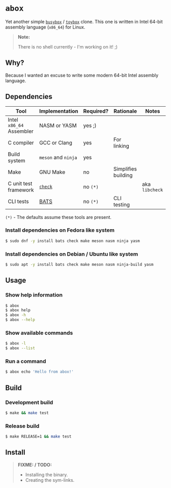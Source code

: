 # `abox`

Yet another simple [`busybox`](https://www.busybox.net) /
[`toybox`](https://landley.net/toybox) clone. This one is written in
Intel 64-bit assembly language (`x86_64`) for Linux.

> **Note:**
>
> There is no shell currently - I'm working on it! ;)

## Why?

Because I wanted an excuse to write some modern 64-bit Intel assembly
language.

## Dependencies

| Tool | Implementation | Required? | Rationale | Notes |
|-|-|-|-|-|
| Intel `x86_64` Assembler | NASM or YASM | yes ;) | | |
| C compiler | GCC or Clang | yes | For linking | |
| Build system | `meson` and `ninja` | yes | | |
| Make | GNU Make | no | Simplifies building | |
| C unit test framework | [`check`](https://github.com/libcheck/check) | no `(*)` | | aka `libcheck` |
| CLI tests | [BATS](https://github.com/bats-core/bats-core) | no `(*)` | CLI testing | |

`(*)` - The defaults assume these tools are present.

### Install dependencies on Fedora like system

```bash
$ sudo dnf -y install bats check make meson nasm ninja yasm
```

### Install dependencies on Debian / Ubuntu like system

```bash
$ sudo apt -y install bats check make meson nasm ninja-build yasm
```
## Usage

### Show help information

```bash
$ abox
$ abox help
$ abox -h
$ abox --help
```

### Show available commands

```bash
$ abox -l
$ abox --list
```

### Run a command

```bash
$ abox echo 'Hello from abox!'
```

## Build

### Development build

```bash
$ make && make test
```

### Release build

```bash
$ make RELEASE=1 && make test
```

## Install

> **FIXME: / TODO:**
>
> - Installing the binary.
> - Creating the sym-links.
